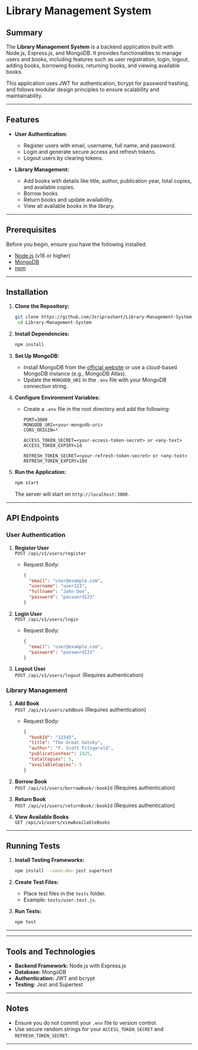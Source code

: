 # Library Management System

## Summary
The **Library Management System** is a backend application built with Node.js, Express.js, and MongoDB. It provides functionalities to manage users and books, including features such as user registration, login, logout, adding books, borrowing books, returning books, and viewing available books.

This application uses JWT for authentication, bcrypt for password hashing, and follows modular design principles to ensure scalability and maintainability.


---

## Features
- **User Authentication:**
  - Register users with email, username, full name, and password.
  - Login and generate secure access and refresh tokens.
  - Logout users by clearing tokens.

- **Library Management:**
  - Add books with details like title, author, publication year, total copies, and available copies.
  - Borrow books 
  - Return books and update availability.
  - View all available books in the library.

---

## Prerequisites
Before you begin, ensure you have the following installed:
- [Node.js](https://nodejs.org/) (v16 or higher)
- [MongoDB](https://www.mongodb.com/try/download/community)
- [npm](https://www.npmjs.com/)

---

## Installation

1. **Clone the Repository:**
   ```bash
   git clone https://github.com/Jsriprashant/Library-Management-System
    cd Library-Management-System

   ```

2. **Install Dependencies:**
   ```bash
   npm install
   ```

3. **Set Up MongoDB:**
   - Install MongoDB from the [official website](https://www.mongodb.com/try/download/community) or use a cloud-based MongoDB instance (e.g., MongoDB Atlas).
   - Update the `MONGODB_URI` in the `.env` file with your MongoDB connection string.

4. **Configure Environment Variables:**
   - Create a `.env` file in the root directory and add the following:
     ```env
     PORT=3000
     MONGODB_URI=<your-mongodb-uri>
     CORS_ORIGIN=*

     ACCESS_TOKEN_SECRET=<your-access-token-secret> or <any-text>
     ACCESS_TOKEN_EXPIRY=1d

     REFRESH_TOKEN_SECRET=<your-refresh-token-secret> or <any-text>
     REFRESH_TOKEN_EXPIRY=10d
     ```

5. **Run the Application:**
   ```bash
   npm start
   ```
   The server will start on `http://localhost:3000`.

---

## API Endpoints
### User Authentication
1. **Register User**  
   `POST /api/v1/users/register`
   
   - Request Body:
     ```json
     {
       "email": "user@example.com",
       "username": "user123",
       "fullname": "John Doe",
       "password": "password123"
     }
     ```

2. **Login User**  
   `POST /api/v1/users/login`
   
   - Request Body:
     ```json
     {
       "email": "user@example.com",
       "password": "password123"
     }
     ```

3. **Logout User**  
   `POST /api/v1/users/logout` (Requires authentication)

### Library Management
1. **Add Book**  
   `POST /api/v1/users/addBook` (Requires authentication)

   - Request Body:
     ```json
     {
       "bookId": "12345",
       "title": "The Great Gatsby",
       "author": "F. Scott Fitzgerald",
       "publicationYear": 1925,
       "totalCopies": 5,
       "availableCopies": 5
     }
     ```

2. **Borrow Book**  
   `POST /api/v1/users/borrowBook/:bookId` (Requires authentication)

3. **Return Book**  
   `POST /api/v1/users/returnBook/:bookId` (Requires authentication)

4. **View Available Books**  
   `GET /api/v1/users/viewAvailableBooks`

---

## Running Tests
1. **Install Testing Frameworks:**
   ```bash
   npm install --save-dev jest supertest
   ```

2. **Create Test Files:**
   - Place test files in the `tests` folder.
   - Example: `tests/user.test.js`.

3. **Run Tests:**
   ```bash
   npm test
   ```

---

---

## Tools and Technologies
- **Backend Framework:** Node.js with Express.js
- **Database:** MongoDB
- **Authentication:** JWT and bcrypt
- **Testing:** Jest and Supertest

---

## Notes
- Ensure you do not commit your `.env` file to version control.
- Use secure random strings for your `ACCESS_TOKEN_SECRET` and `REFRESH_TOKEN_SECRET`.

---




